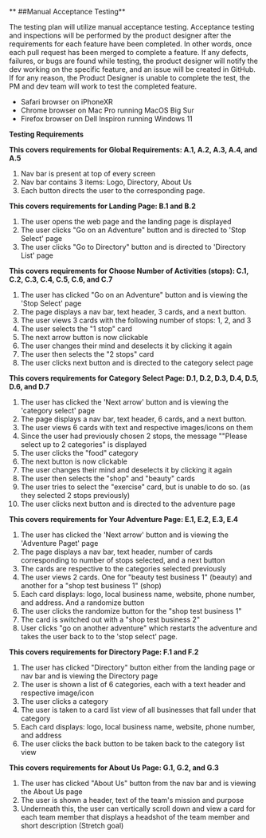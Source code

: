 ** ##Manual Acceptance Testing**

The testing plan will utilize manual acceptance testing. Acceptance testing and inspections will be performed by the product designer after the requirements for each feature have been completed. In other words, once each pull request has been merged to complete a feature. If any defects, failures, or bugs are found while testing, the product designer will notify the dev working on the specific feature, and an issue will be created in GitHub. If for any reason, the Product Designer is unable to complete the test, the PM and dev team will work to test the completed feature.

- Safari browser on iPhoneXR
- Chrome browser on Mac Pro running MacOS Big Sur
- Firefox browser on Dell Inspiron running Windows 11

**Testing Requirements**

**This covers requirements for Global Requirements: A.1, A.2, A.3, A.4, and A.5**

1. Nav bar is present at top of every screen
2. Nav bar contains 3 items: Logo, Directory, About Us
3. Each button directs the user to the corresponding page.

**This covers requirements for Landing Page: B.1 and B.2**

1. The user opens the web page and the landing page is displayed
2. The user clicks &quot;Go on an Adventure&quot; button and is directed to &#39;Stop Select&#39; page
3. The user clicks &quot;Go to Directory&quot; button and is directed to &#39;Directory List&#39; page

**This covers requirements for Choose Number of Activities (stops): C.1, C.2, C.3, C.4, C.5, C.6, and C.7**

1. The user has clicked &quot;Go on an Adventure&quot; button and is viewing the &#39;Stop Select&#39; page
2. The page displays a nav bar, text header, 3 cards, and a next button.
3. The user views 3 cards with the following number of stops: 1, 2, and 3
4. The user selects the &quot;1 stop&quot; card
5. The next arrow button is now clickable
6. The user changes their mind and deselects it by clicking it again
7. The user then selects the &quot;2 stops&quot; card
8. The user clicks next button and is directed to the category select page

**This covers requirements for Category Select Page: D.1, D.2, D.3, D.4, D.5, D.6, and D.7**

1. The user has clicked the &#39;Next arrow&#39; button and is viewing the &#39;category select&#39; page
2. The page displays a nav bar, text header, 6 cards, and a next button.
3. The user views 6 cards with text and respective images/icons on them
4. Since the user had previously chosen 2 stops, the message &quot;&quot;Please select up to 2 categories&quot; is displayed
5. The user clicks the &quot;food&quot; category
6. The next button is now clickable
7. The user changes their mind and deselects it by clicking it again
8. The user then selects the &quot;shop&quot; and &quot;beauty&quot; cards
9. The user tries to select the &quot;exercise&quot; card, but is unable to do so. (as they selected 2 stops previously)
10. The user clicks next button and is directed to the adventure page

**This covers requirements for Your Adventure Page: E.1, E.2, E.3, E.4**

1. The user has clicked the &#39;Next arrow&#39; button and is viewing the &#39;Adventure Paget&#39; page
2. The page displays a nav bar, text header, number of cards corresponding to number of stops selected, and a next button
3. The cards are respective to the categories selected previously
4. The user views 2 cards. One for &quot;beauty test business 1&quot; (beauty) and another for a &quot;shop test business 1&quot; (shop)
5. Each card displays: logo, local business name, website, phone number, and address. And a randomize button
6. The user clicks the randomize button for the &quot;shop test business 1&quot;
7. The card is switched out with a &quot;shop test business 2&quot;
8. User clicks &quot;go on another adventure&quot; which restarts the adventure and takes the user back to to the &#39;stop select&#39; page.

**This covers requirements for Directory Page: F.1 and F.2**

1. The user has clicked &quot;Directory&quot; button either from the landing page or nav bar and is viewing the Directory page
2. The user is shown a list of 6 categories, each with a text header and respective image/icon
3. The user clicks a category
4. The user is taken to a card list view of all businesses that fall under that category
5. Each card displays: logo, local business name, website, phone number, and address
6. The user clicks the back button to be taken back to the category list view

**This covers requirements for About Us Page: G.1, G.2, and G.3**

1. The user has clicked &quot;About Us&quot; button from the nav bar and is viewing the About Us page
2. The user is shown a header, text of the team&#39;s mission and purpose
3. Underneath this, the user can vertically scroll down and view a card for each team member that displays a headshot of the team member and short description (Stretch goal)
